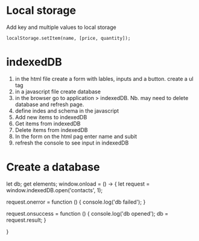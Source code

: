 Local storage
===============
Add key and multiple values to local storage

```
localStorage.setItem(name, [price, quantity]);
```

indexedDB
============

1. in the html file create a form with lables, inputs and a button. create a ul tag
3. in a javascript file create database
4. in the browser go to application > indexedDB. Nb. may need to delete database and refresh page.
5. define indes and schema in the javascript 
6. Add new items to indexedDB
7. Get items from indexedDB
8. Delete items from indexedDB
9. In the form on the html pag enter name and subit
10. refresh the console to see input in indexedDB

Create a database
=================
let db;
get elements;
window.onload = () -> {
let request = window.indexedDB.open('contacts', 1);

request.onerror = function () {
console.log('db failed');
}

request.onsuccess = function () {
console.log('db opened');
db = request.result;
}

}
